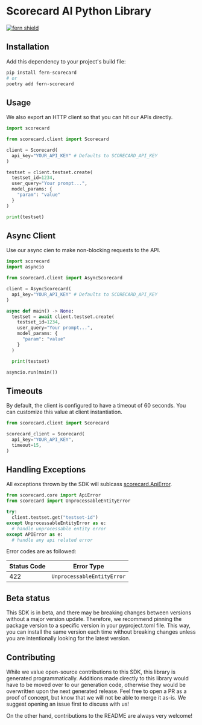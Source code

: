 # Scorecard AI Python Library

[![fern shield](https://img.shields.io/badge/%F0%9F%8C%BF-SDK%20generated%20by%20Fern-brightgreen)](https://github.com/fern-api/fern)

## Installation

Add this dependency to your project's build file:

```bash
pip install fern-scorecard
# or
poetry add fern-scorecard
```

## Usage
We also export an HTTP client so that you can hit our APIs 
directly.

```python
import scorecard

from scorecard.client import Scorecard

client = Scorecard(
  api_key="YOUR_API_KEY" # Defaults to SCORECARD_API_KEY
)

testset = client.testset.create(
  testset_id=1234, 
  user_query="Your prompt...", 
  model_params: {
    "param": "value"
  }
)

print(testset)
```

## Async Client
Use our async cien to make non-blocking requests to the API. 

```python
import scorecard
import asyncio

from scorecard.client import AsyncScorecard

client = AsyncScorecard(
  api_key="YOUR_API_KEY" # Defaults to SCORECARD_API_KEY
)

async def main() -> None:
  testset = await client.testset.create(
    testset_id=1234, 
    user_query="Your prompt...", 
    model_params: {
      "param": "value"
    }
  )

  print(testset)

asyncio.run(main())
```

## Timeouts
By default, the client is configured to have a timeout of 60 seconds. You can customize this value at client instantiation. 

```python
from scorecard.client import Scorecard

scorecard_client = Scorecard(
  api_key="YOUR_API_KEY",
  timeout=15,
)
```

## Handling Exceptions
All exceptions thrown by the SDK will sublcass [scorecard.ApiError](./src/scorecard/core/api_error.py). 

```python
from scorecard.core import ApiError
from scorecard import UnprocessableEntityError

try:
  client.testset.get("testset-id")
except UnprocessableEntityError as e: 
  # handle unprocessable entity error
except APIError as e:  
  # handle any api related error
```

Error codes are as followed:

| Status Code | Error Type                 |
| ----------- | -------------------------- |
| 422         | `UnprocessableEntityError` |

## Beta status

This SDK is in beta, and there may be breaking changes between versions without a major version update. Therefore, we recommend pinning the package version to a specific version in your pyproject.toml file. This way, you can install the same version each time without breaking changes unless you are intentionally looking for the latest version.

## Contributing

While we value open-source contributions to this SDK, this library is generated programmatically. Additions made directly to this library would have to be moved over to our generation code, otherwise they would be overwritten upon the next generated release. Feel free to open a PR as a proof of concept, but know that we will not be able to merge it as-is. We suggest opening an issue first to discuss with us!

On the other hand, contributions to the README are always very welcome!
